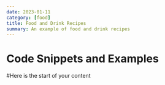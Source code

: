 ```yaml
---
date: 2023-01-11
category: [food]
title: Food and Drink Recipes
summary: An example of food and drink recipes
---
```



# Code Snippets and Examples

#Here is the start of your content
